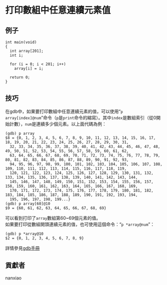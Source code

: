 # 打印數組中任意連續元素值 

## 例子

	int main(void)
	{
	  int array[201];
	  int i;
	
	  for (i = 0; i < 201; i++)
	    array[i] = i;
	
	  return 0;
	}

## 技巧

在gdb中，如果要打印數組中任意連續元素的值，可以使用“`p array[index]@num`”命令（`p`是`print`命令的縮寫）。其中`index`是數組索引（從0開始計數），`num`是連續多少個元素。以上面代碼為例：

	(gdb) p array
	$8 = {0, 1, 2, 3, 4, 5, 6, 7, 8, 9, 10, 11, 12, 13, 14, 15, 16, 17, 18, 19, 20, 21, 22, 23, 24, 25, 26, 27, 28, 29, 30, 31,
	  32, 33, 34, 35, 36, 37, 38, 39, 40, 41, 42, 43, 44, 45, 46, 47, 48, 49, 50, 51, 52, 53, 54, 55, 56, 57, 58, 59, 60, 61, 62,
	  63, 64, 65, 66, 67, 68, 69, 70, 71, 72, 73, 74, 75, 76, 77, 78, 79, 80, 81, 82, 83, 84, 85, 86, 87, 88, 89, 90, 91, 92, 93,
	  94, 95, 96, 97, 98, 99, 100, 101, 102, 103, 104, 105, 106, 107, 108, 109, 110, 111, 112, 113, 114, 115, 116, 117, 118, 119,
	  120, 121, 122, 123, 124, 125, 126, 127, 128, 129, 130, 131, 132, 133, 134, 135, 136, 137, 138, 139, 140, 141, 142, 143, 144,
	  145, 146, 147, 148, 149, 150, 151, 152, 153, 154, 155, 156, 157, 158, 159, 160, 161, 162, 163, 164, 165, 166, 167, 168, 169,
	  170, 171, 172, 173, 174, 175, 176, 177, 178, 179, 180, 181, 182, 183, 184, 185, 186, 187, 188, 189, 190, 191, 192, 193, 194,
	  195, 196, 197, 198, 199...}
	(gdb) p array[60]@10
	$9 = {60, 61, 62, 63, 64, 65, 66, 67, 68, 69}


可以看到打印了`array`數組第60~69個元素的值。  
如果要打印從數組開頭連續元素的值，也可使用這個命令：“`p *array@num`”：

	(gdb) p *array@10
	$2 = {0, 1, 2, 3, 4, 5, 6, 7, 8, 9}


詳情參見[gdb手冊](https://sourceware.org/gdb/current/onlinedocs/gdb/Arrays.html#Arrays)
## 貢獻者

nanxiao



